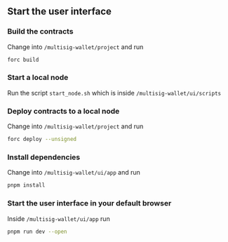 ## Start the user interface

### Build the contracts

Change into `/multisig-wallet/project` and run

```sh
forc build
```

### Start a local node

Run the script `start_node.sh` which is inside `/multisig-wallet/ui/scripts`

### Deploy contracts to a local node

Change into `/multisig-wallet/project` and run

```sh
forc deploy --unsigned
```

### Install dependencies

Change into `/multisig-wallet/ui/app` and run

```sh
pnpm install
```

### Start the user interface in your default browser

Inside `/multisig-wallet/ui/app` run

```sh
pnpm run dev --open
```
